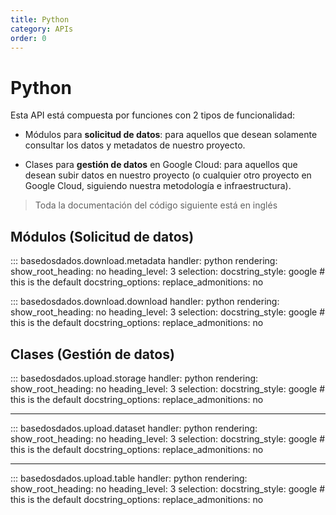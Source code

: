 ```yaml
---
title: Python
category: APIs
order: 0
---
```


# Python

Esta API está compuesta por funciones con 2 tipos de funcionalidad:

- Módulos para **solicitud de datos**: para aquellos que desean
  solamente consultar los datos y metadatos de nuestro proyecto.

- Clases para **gestión de datos** en Google Cloud: para
  aquellos que desean subir datos en nuestro proyecto (o cualquier otro
  proyecto en Google Cloud, siguiendo nuestra metodología e infraestructura).

> Toda la documentación del código siguiente está en inglés

## Módulos (Solicitud de datos)

::: basedosdados.download.metadata
    handler: python
    rendering:
            show_root_heading: no
            heading_level: 3
    selection:
      docstring_style: google  # this is the default
      docstring_options:
        replace_admonitions: no

::: basedosdados.download.download
    handler: python
    rendering:
            show_root_heading: no
            heading_level: 3
    selection:
      docstring_style: google  # this is the default
      docstring_options:
        replace_admonitions: no

## Clases (Gestión de datos)

::: basedosdados.upload.storage
    handler: python
    rendering:
            show_root_heading: no
            heading_level: 3
    selection:
      docstring_style: google  # this is the default
      docstring_options:
        replace_admonitions: no

---
::: basedosdados.upload.dataset
    handler: python
    rendering:
            show_root_heading: no
            heading_level: 3
    selection:
      docstring_style: google  # this is the default
      docstring_options:
        replace_admonitions: no

---
::: basedosdados.upload.table
    handler: python
    rendering:
            show_root_heading: no
            heading_level: 3
    selection:
      docstring_style: google  # this is the default
      docstring_options:
        replace_admonitions: no
